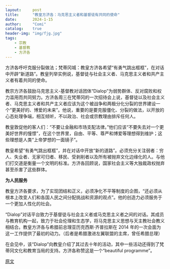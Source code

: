 ```yaml
---
layout:     post
title:      "教皇方济各：马克思主义者和基督徒有共同的使命"
date:       2024-1-15
author:     "Comi"
catalog:    true
header-img: "img/fjg.jpg"
tags:
    - 宗教
    - 基督教
    - 方济各
---
```


方济各呼吁克服分裂做法；梵蒂冈城：教皇方济各希望“有勇气跳出框框”，在对话中开辟“新道路”。教皇列举实例说，基督徒与社会主义者、马克思主义者和共产主义者有着共同的使命。

教宗方济各鼓励马克思主义-基督教对话团体“Dialop”为弱势群体、反对腐败和权力滥用而共同努力。方济各周三在梵蒂冈的一次招待会上说，基督徒以及社会主义者、马克思主义者和共产主义者应该为这个被战争和两极分化分裂的世界建设一个“更美好的、博爱的未来”。他说，重要的是要克服僵化、分裂的做法，以开放的心态处理争端，相互倾听，不以政治、社会或宗教理由排斥任何人。

教皇敦促他的客人们：“不要让金融和市场支配法律。”他们应该“不要失去对一个更美好世界的憧憬”，在这个世界里，自由、平等、尊严和博爱等理想得到维护；这些理想是人类“上帝梦想的一面镜子”。

教皇希望“有勇气跳出框框”，并在对话中开放“新的道路”。必须充分关注弱者：穷人、失业者、无家可归者、移民、受剥削者以及所有被抛弃文化边缘化的人。与他们打交道是衡量一个文明的标准。方济各回顾说，国家社会主义等大独裁政权抛弃甚至杀害了这些群体。

**为人民服务**

教皇方济各要求，为了实现团结和正义，必须净化不平等制度的企图，“还必须从根本上改变人们和各国人民之间分配挑战和资源的观点”。他的创造力必须服务于一个更加人性化的社会。

“Dialop”对话平台致力于基督徒与社会主义者或马克思主义者之间的对话。其成员与教育机构一起，致力于社会伦理和生态学，将马克思主义思想与天主教社会教义相结合。教皇方济各与希腊前总理亚历克西斯·齐普拉斯在 2014 年的一次会面为这一工作提供了最初的动力。（后者是希腊激进左翼联盟的主席，曾任希腊总理）

在会见中，该“Dialop”向教皇介绍了其过去十年的活动，其中一些活动还得到了梵蒂冈文化和教育当局的支持。方济各称赞这是一个“beautiful programme”。



[原文](https://english.katholisch.de/artikel/50230-pope-marxists-and-christians-have-a-common-mission)